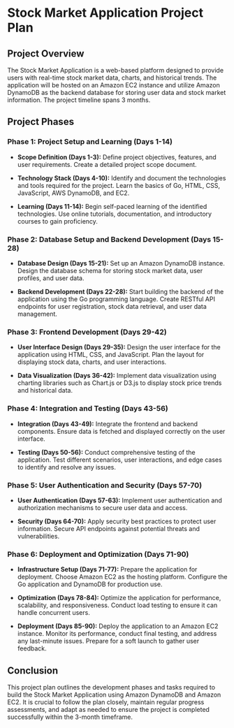# Stock Market Application Project Plan

## Project Overview

The Stock Market Application is a web-based platform designed to provide users with real-time stock market data, charts, and historical trends. The application will be hosted on an Amazon EC2 instance and utilize Amazon DynamoDB as the backend database for storing user data and stock market information. The project timeline spans 3 months.

## Project Phases

### Phase 1: Project Setup and Learning (Days 1-14)

- **Scope Definition (Days 1-3):** Define project objectives, features, and user requirements. Create a detailed project scope document.

- **Technology Stack (Days 4-10):** Identify and document the technologies and tools required for the project. Learn the basics of Go, HTML, CSS, JavaScript, AWS DynamoDB, and EC2.

- **Learning (Days 11-14):** Begin self-paced learning of the identified technologies. Use online tutorials, documentation, and introductory courses to gain proficiency.

### Phase 2: Database Setup and Backend Development (Days 15-28)

- **Database Design (Days 15-21):** Set up an Amazon DynamoDB instance. Design the database schema for storing stock market data, user profiles, and user data.

- **Backend Development (Days 22-28):** Start building the backend of the application using the Go programming language. Create RESTful API endpoints for user registration, stock data retrieval, and user data management.

### Phase 3: Frontend Development (Days 29-42)

- **User Interface Design (Days 29-35):** Design the user interface for the application using HTML, CSS, and JavaScript. Plan the layout for displaying stock data, charts, and user interactions.

- **Data Visualization (Days 36-42):** Implement data visualization using charting libraries such as Chart.js or D3.js to display stock price trends and historical data.

### Phase 4: Integration and Testing (Days 43-56)

- **Integration (Days 43-49):** Integrate the frontend and backend components. Ensure data is fetched and displayed correctly on the user interface.

- **Testing (Days 50-56):** Conduct comprehensive testing of the application. Test different scenarios, user interactions, and edge cases to identify and resolve any issues.

### Phase 5: User Authentication and Security (Days 57-70)

- **User Authentication (Days 57-63):** Implement user authentication and authorization mechanisms to secure user data and access.

- **Security (Days 64-70):** Apply security best practices to protect user information. Secure API endpoints against potential threats and vulnerabilities.

### Phase 6: Deployment and Optimization (Days 71-90)

- **Infrastructure Setup (Days 71-77):** Prepare the application for deployment. Choose Amazon EC2 as the hosting platform. Configure the Go application and DynamoDB for production use.

- **Optimization (Days 78-84):** Optimize the application for performance, scalability, and responsiveness. Conduct load testing to ensure it can handle concurrent users.

- **Deployment (Days 85-90):** Deploy the application to an Amazon EC2 instance. Monitor its performance, conduct final testing, and address any last-minute issues. Prepare for a soft launch to gather user feedback.

## Conclusion

This project plan outlines the development phases and tasks required to build the Stock Market Application using Amazon DynamoDB and Amazon EC2. It is crucial to follow the plan closely, maintain regular progress assessments, and adapt as needed to ensure the project is completed successfully within the 3-month timeframe.

